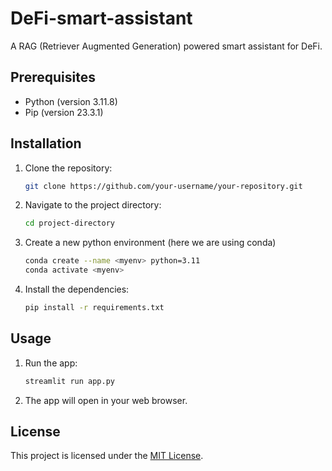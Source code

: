 # DeFi-smart-assistant

A RAG (Retriever Augmented Generation) powered smart assistant for DeFi.

## Prerequisites

- Python (version 3.11.8)
- Pip (version 23.3.1)

## Installation

1. Clone the repository:

    ```bash
    git clone https://github.com/your-username/your-repository.git
    ```

2. Navigate to the project directory:

    ```bash
    cd project-directory
    ```

3. Create a new python environment (here we are using conda)

    ```bash
    conda create --name <myenv> python=3.11
    conda activate <myenv>
    ```

4. Install the dependencies:

    ```bash
    pip install -r requirements.txt
    ```

## Usage

1. Run the app:

    ```bash
    streamlit run app.py
    ```

2. The app will open in your web browser.

## License

This project is licensed under the [MIT License](LICENSE).
 
